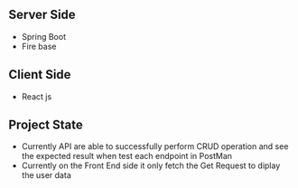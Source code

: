 ## Server Side

- Spring Boot
- Fire base

## Client Side

- React js

## Project State

- Currently API are able to successfully perform CRUD operation and see the expected result when test each endpoint in PostMan
- Currently on the Front End side it only fetch the Get Request to diplay the user data
